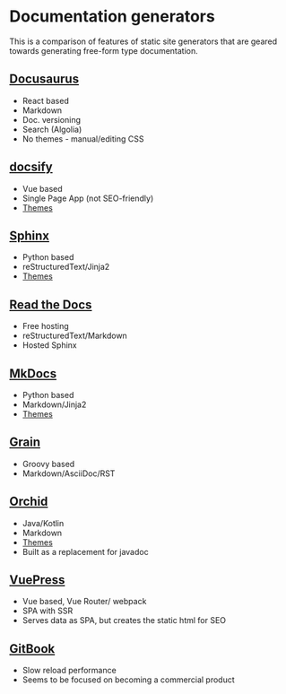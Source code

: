 # Documentation generators

This is a comparison of features of static site generators that are geared towards generating free-form type documentation.

## [Docusaurus](https://docusaurus.io/)

- React based
- Markdown
- Doc. versioning
- Search (Algolia)
- No themes - manual/editing CSS

## [docsify](https://docsify.js.org)

- Vue based
- Single Page App (not SEO-friendly)
- [Themes](https://docsify.now.sh/themes)

## [Sphinx](http://www.sphinx-doc.org/)

- Python based
- reStructuredText/Jinja2
- [Themes](http://www.sphinx-doc.org/en/master/theming.html)

## [Read the Docs](https://readthedocs.org/)

- Free hosting
- reStructuredText/Markdown
- Hosted Sphinx

## [MkDocs](https://www.mkdocs.org/)

- Python based
- Markdown/Jinja2
- [Themes](https://github.com/mkdocs/mkdocs/wiki/MkDocs-Themes)

## [Grain](https://sysgears.com/grain/)

- Groovy based  
- Markdown/AsciiDoc/RST

## [Orchid](https://orchid.netlify.com/)

- Java/Kotlin
- Markdown
- [Themes](https://orchid.netlify.com/group/themes)
- Built as a replacement for javadoc

## [VuePress](https://vuepress.vuejs.org/)

- Vue based, Vue Router/ webpack
- SPA with SSR
- Serves data as SPA, but creates the static html for SEO

## [GitBook](https://www.gitbook.com)

- Slow reload performance
- Seems to be focused on becoming a commercial product